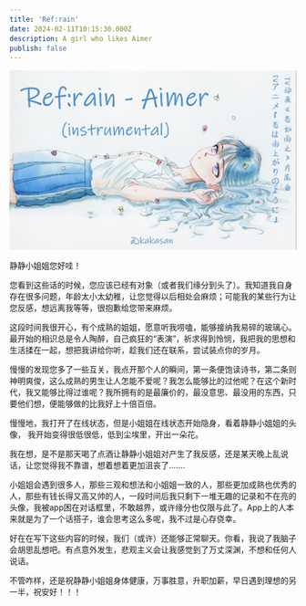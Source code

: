 ```yaml
---
title: 'Ref:rain'
date: 2024-02-11T10:15:30.000Z
description: A girl who likes Aimer
publish: false
---
```

![image.png](../../images/29ee57b448467eca1d7dccaefbc6c49c.png)

静静小姐姐您好哇！

您看到这些话的时候，您应该已经有对象（或者我们缘分到头了）。我知道我自身存在很多问题，年龄太小太幼稚，让您觉得以后相处会麻烦；可能我的某些行为让您反感，想远离我等等，很抱歉给您带来麻烦。

这段时间我很开心，有个成熟的姐姐，愿意听我唠嗑，能够接纳我易碎的玻璃心。最开始的相识总是令人陶醉，自己疯狂的“表演”，祈求得到怜悯，我把我的思想和生活揉在一起，想把我讲给你听，趁我们还在联系，尝试装点你的岁月。

慢慢的发现您多了一些互关，我点开那个人的瞬间，第一条便饱读诗书，第二条则神明爽俊，这么成熟的男生让人怎能不爱呢？我怎么能够比的过他呢？在这个新时代，我又能够比得过谁呢？我所拥有的是最廉价的，最没意思、最没用的东西，只要他们想，便能够做的比我好上十倍百倍。

慢慢地，我打开了在线状态，但是小姐姐在线状态开始隐身，看着静静小姐姐的头像， 我开始变得很低很低，低到尘埃里，开出一朵花。

我在想，是不是那天喝了点酒让静静小姐姐对产生了我反感，还是某天晚上乱说话，让您觉得我不靠谱，想着想着更加沮丧了....... 

小姐姐会遇到很多人，那些三观和想法和小姐姐一致的人，那些更加成熟也优秀的人，那些有钱长得又高又帅的人，一段时间后我只剩下一堆无趣的记录和不在亮的头像，我被app困在对话框里，不敢越界，或许缘分也仅限与此了。App上的人本来就是为了一个话搭子，谁会思考这么多呢，我不过是心存侥幸。

好在在写下这些内容的时候，我们（或许）还能够正常聊天。你看，我说了我脑子会胡思乱想吧。有点意外发生，悲观主义会让我感觉到了万丈深渊，不想和任何人说话。

不管咋样，还是祝静静小姐姐身体健康，万事胜意，升职加薪，早日遇到理想的另一半，祝安好！！！
